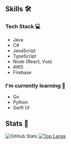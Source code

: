## Skills 🛠️

### Tech Stack 💻

- Java
- C#
- JavaScript
- TypeScript
- Node (React, Vue)
- AWS
- Firebase

### I'm currently learning 📕

- Go
- Python
- Swift UI

## Stats 🦖

![GitHub Stats](https://github-readme-stats.vercel.app/api?username=grazie-a-k-a-keita&show_icons=true)
[![Top Langs](https://github-readme-stats.vercel.app/api/top-langs/?username=grazie-a-k-a-keita&layout=compact&langs_count=6)](https://github.com/anuraghazra/github-readme-stats)
